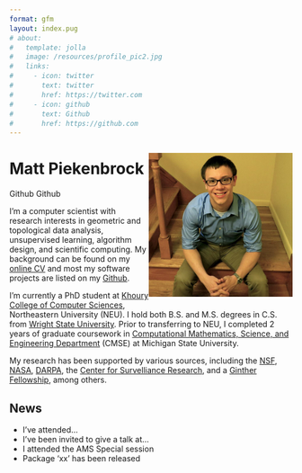```yaml
---
format: gfm
layout: index.pug
# about:
#   template: jolla
#   image: /resources/profile_pic2.jpg
#   links:
#     - icon: twitter
#       text: twitter
#       href: https://twitter.com
#     - icon: github
#       text: Github
#       href: https://github.com
---
```


<!-- :::{.flex .justify-between .mx-auto} -->

<div class="pl-6" style="float: right;">

<img src="../resources/profile_pic2.jpeg"
class="rounded-lg object-cover md:visible hidden show-on-md-screen"
style="max-width: 16rem;" alt="Profile picture" />

</div>

<h1 class="mb-1">
Matt Piekenbrock
</h1>

<div class="my-1">

<span class="bg-neutral-300 text-black text-xs px-1 rounded-xs mr-1 min-w-0"
style="white-space: nowrap; padding-top: 0.15em !important; padding-bottom: 0.15em !important">Github</span>
<span class="bg-neutral-300 text-black text-xs px-1 rounded-xs mr-1 min-w-0"
style="white-space: nowrap; padding-top: 0.15em !important; padding-bottom: 0.15em !important">Github</span>

</div>

<div class="prose-sm text-justify">

I’m a computer scientist with research interests in geometric and
topological data analysis, unsupervised learning, algorithm design, and
scientific computing. My background can be found on my [online
CV](https://mattpiekenbrock.com/cv) and most my software projects are
listed on my [Github](https://github.com/peekxc).

I’m currently a PhD student at [Khoury College of Computer
Sciences](https://www.khoury.northeastern.edu/), Northeastern University
(NEU). I hold both B.S. and M.S. degrees in C.S. from [Wright State
University](https://www.wright.edu/). Prior to transferring to NEU, I
completed 2 years of graduate coursework in [Computational Mathematics,
Science, and Engineering Department](https://cmse.msu.edu/) (CMSE) at
Michigan State University.

My research has been supported by various sources, including the
[NSF](https://www.nsf.gov/), [NASA](https://www.nasa.gov/),
[DARPA](https://www.darpa.mil/), the [Center for Survelliance
Research](https://www.wright.edu/center-for-surveillance-research/our-members),
and a [Ginther
Fellowship](https://givingto.msu.edu/stories/500k-endowment-creates-first-grad-fellowship-in-cmse),
among others.

</div>

<!-- ::: -->

<div class="prose-md">

<!-- I enjoy learning about open-ended areas of learning theory and data analysis, including topics such as unsupervised learning, clustering, dimensionality reduction, estimation theory, and so on. I'm also a [modern C++](https://github.com/isocpp/CppCoreGuidelines/blob/master/CppCoreGuidelines.md#abstract) enthusiast, and believer in [functional programming](https://en.wikipedia.org/wiki/Functional_programming), and a fervent supporter of open source software.  -->

</div>

## News

<div class="list-disc">

- I’ve attended…
- I’ve been invited to give a talk at…
- I attended the AMS Special session
- Package ‘xx’ has been released

</div>
